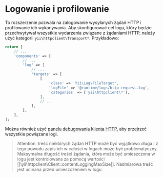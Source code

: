 Logowanie i profilowanie
========================

To rozszerzenie pozwala na zalogowanie wysyłanych żądań HTTP i profilowanie ich wykonywania.
Aby skonfigurować cel logu, który będzie przechwytywał wszystkie wydarzenia związane z żądaniami HTTP, należy użyć 
kategorii `yii\httpclient\Transport*`. Przykładowo:

```php
return [
    // ...
    'components' => [
        // ...
        'log' => [
            // ...
            'targets' => [
                [
                    'class' => 'Yii\Log\FileTarget',
                    'logFile' => '@runtime/logs/http-request.log',
                    'categories' => ['yii\httpclient\*'],
                ],
                // ...
            ],
        ],
    ],
];
```

Można również użyć [panelu debugowania klienta HTTP](topics-debug.md), aby przejrzeć wszystkie powiązane logi.

> Attention: treść niektórych żądań HTTP może być wyjątkowo długa i z tego powodu zapis ich w całości w logach może być 
  problematyczny. Maksymalna długość treści żądania, która może być umieszczona w logu jest kontrolowana za pomocą 
  wartości [[\yii\httpclient\Client::contentLoggingMaxSize]]. Nadmiarowa treść jest ucinana przed umieszczeniem w logu.

